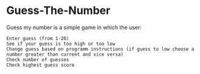 # Guess-The-Number
Guess my number is a simple game in which the user:

    Enter guess (from 1-20)
    See if your guess is too high or too low
    Change guess based on programm instructions (if guess to low choose a number greater than current and vice versa)
    Check number of guesses
    Check highest guess score
